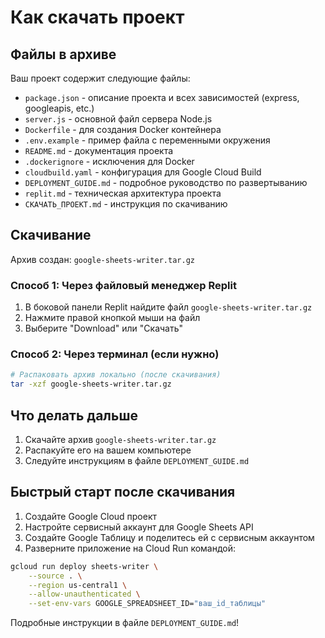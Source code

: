 # Как скачать проект

## Файлы в архиве

Ваш проект содержит следующие файлы:

- `package.json` - описание проекта и всех зависимостей (express, googleapis, etc.)
- `server.js` - основной файл сервера Node.js
- `Dockerfile` - для создания Docker контейнера
- `.env.example` - пример файла с переменными окружения
- `README.md` - документация проекта
- `.dockerignore` - исключения для Docker
- `cloudbuild.yaml` - конфигурация для Google Cloud Build
- `DEPLOYMENT_GUIDE.md` - подробное руководство по развертыванию
- `replit.md` - техническая архитектура проекта
- `СКАЧАТЬ_ПРОЕКТ.md` - инструкция по скачиванию

## Скачивание

Архив создан: `google-sheets-writer.tar.gz`

### Способ 1: Через файловый менеджер Replit
1. В боковой панели Replit найдите файл `google-sheets-writer.tar.gz`
2. Нажмите правой кнопкой мыши на файл
3. Выберите "Download" или "Скачать"

### Способ 2: Через терминал (если нужно)
```bash
# Распаковать архив локально (после скачивания)
tar -xzf google-sheets-writer.tar.gz
```

## Что делать дальше

1. Скачайте архив `google-sheets-writer.tar.gz`
2. Распакуйте его на вашем компьютере
3. Следуйте инструкциям в файле `DEPLOYMENT_GUIDE.md`

## Быстрый старт после скачивания

1. Создайте Google Cloud проект
2. Настройте сервисный аккаунт для Google Sheets API
3. Создайте Google Таблицу и поделитесь ей с сервисным аккаунтом
4. Разверните приложение на Cloud Run командой:

```bash
gcloud run deploy sheets-writer \
    --source . \
    --region us-central1 \
    --allow-unauthenticated \
    --set-env-vars GOOGLE_SPREADSHEET_ID="ваш_id_таблицы"
```

Подробные инструкции в файле `DEPLOYMENT_GUIDE.md`!